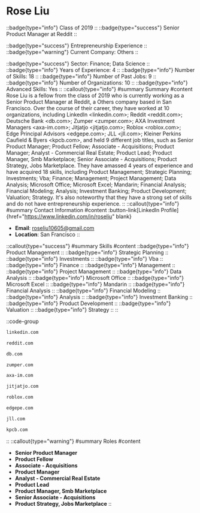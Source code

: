 # Rose Liu
::badge{type="info"}
Class of 2019
::
::badge{type="success"}
Senior Product Manager at Reddit
::

::badge{type="success"}
Entrepreneurship Experience
::
::badge{type="warning"}
Current Company: Others
::

::badge{type="success"}
Sector: Finance; Data Science
::
::badge{type="info"}
Years of Experience: 4
::
::badge{type="info"}
Number of Skills: 18
::
::badge{type="info"}
Number of Past Jobs: 9
::
::badge{type="info"}
Number of Organizations: 10
::
::badge{type="info"}
Advanced Skills: Yes
::
::callout{type="info"}
#summary
Summary
#content
Rose Liu is a fellow from the class of 2019 who is currently working as a Senior Product Manager at Reddit, a Others company based in San Francisco. Over the course of their career, they have worked at 10 organizations, including LinkedIn <linkedin.com>; Reddit <reddit.com>; Deutsche Bank <db.com>; Zumper <zumper.com>; AXA Investment Managers <axa-im.com>; Jitjatjo <jitjatjo.com>; Roblox <roblox.com>; Edge Principal Advisors <edgepe.com>; JLL <jll.com>; Kleiner Perkins Caufield & Byers <kpcb.com>, and held 9 different job titles, such as Senior Product Manager; Product Fellow; Associate - Acquisitions; Product Manager; Analyst - Commercial Real Estate; Product Lead; Product Manager, Smb Marketplace; Senior Associate - Acquisitions; Product Strategy, Jobs Marketplace. They have amassed 4 years of experience and have acquired 18 skills, including Product Management; Strategic Planning; Investments; Vba; Finance; Management; Project Management; Data Analysis; Microsoft Office; Microsoft Excel; Mandarin; Financial Analysis; Financial Modeling; Analysis; Investment Banking; Product Development; Valuation; Strategy. It's also noteworthy that they have a strong set of skills and do not have entrepreneurship experience.
::
::callout{type="info"}
#summary
Contact Information
#content
:button-link[LinkedIn Profile]{href="https://www.linkedin.com/in/roseliu" blank}
- **Email**: roseliu10605@gmail.com
- **Location**: San Francisco
::

::callout{type="success"}
#summary
Skills
#content
::badge{type="info"}
Product Management
::
::badge{type="info"}
Strategic Planning
::
::badge{type="info"}
Investments
::
::badge{type="info"}
Vba
::
::badge{type="info"}
Finance
::
::badge{type="info"}
Management
::
::badge{type="info"}
Project Management
::
::badge{type="info"}
Data Analysis
::
::badge{type="info"}
Microsoft Office
::
::badge{type="info"}
Microsoft Excel
::
::badge{type="info"}
Mandarin
::
::badge{type="info"}
Financial Analysis
::
::badge{type="info"}
Financial Modeling
::
::badge{type="info"}
Analysis
::
::badge{type="info"}
Investment Banking
::
::badge{type="info"}
Product Development
::
::badge{type="info"}
Valuation
::
::badge{type="info"}
Strategy
::
::

::code-group
```bash [LinkedIn]
linkedin.com
```
```bash [Reddit]
reddit.com
```
```bash [Deutsche Bank]
db.com
```
```bash [Zumper]
zumper.com
```
```bash [AXA Investment Managers]
axa-im.com
```
```bash [Jitjatjo]
jitjatjo.com
```
```bash [Roblox]
roblox.com
```
```bash [Edge Principal Advisors]
edgepe.com
```
```bash [JLL]
jll.com
```
```bash [Kleiner Perkins Caufield & Byers]
kpcb.com
```
::
::callout{type="warning"}
#summary
Roles
#content
- **Senior Product Manager**
- **Product Fellow**
- **Associate - Acquisitions**
- **Product Manager**
- **Analyst - Commercial Real Estate**
- **Product Lead**
- **Product Manager, Smb Marketplace**
- **Senior Associate - Acquisitions**
- **Product Strategy, Jobs Marketplace**
::

